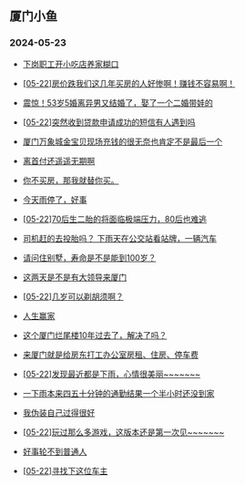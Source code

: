 ## 厦门小鱼 
### 2024-05-23

+ [下岗职工开小吃店养家糊口](http://bbs.xmfish.com/read-htm-tid-18194021.html)

+ [[05-22]房价跌我们这几年买房的人好惨啊！赚钱不容易啊！](http://bbs.xmfish.com/read-htm-tid-18194135.html)

+ [震惊！53岁5婚离异男又结婚了，娶了一个二婚带娃的](http://bbs.xmfish.com/read-htm-tid-18193943.html)

+ [[05-22]突然收到贷款申请成功的短信有人遇到吗](http://bbs.xmfish.com/read-htm-tid-18193955.html)

+ [厦门万象城金宝贝现场充钱的很无奈也肯定不是最后一个](http://bbs.xmfish.com/read-htm-tid-18193914.html)

+ [离首付还遥遥无期啊](http://bbs.xmfish.com/read-htm-tid-18194074.html)

+ [你不买房，那我就替你买。](http://bbs.xmfish.com/read-htm-tid-18194059.html)

+ [今天雨停了，好事](http://bbs.xmfish.com/read-htm-tid-18193920.html)

+ [[05-22]70后生二胎的将面临极端压力，80后也难逃](http://bbs.xmfish.com/read-htm-tid-18194070.html)

+ [司机赶的去投胎吗？
下雨天在公交站看站牌，一辆汽车](http://bbs.xmfish.com/read-htm-tid-18194157.html)

+ [请问住别墅，寿命是不是能到100岁？](http://bbs.xmfish.com/read-htm-tid-18194030.html)

+ [这两天是不是有大领导来厦门](http://bbs.xmfish.com/read-htm-tid-18194031.html)

+ [[05-22]几岁可以剃胡须啊？](http://bbs.xmfish.com/read-htm-tid-18194122.html)

+ [人生赢家](http://bbs.xmfish.com/read-htm-tid-18194087.html)

+ [这个厦门烂尾楼10年过去了，解决了吗？](http://bbs.xmfish.com/read-htm-tid-18194268.html)

+ [来厦门就是给房东打工办公室房租、住房、停车费](http://bbs.xmfish.com/read-htm-tid-18194243.html)

+ [[05-22]发现最近都是下雨，心情很美丽~~~~~~~](http://bbs.xmfish.com/read-htm-tid-18194046.html)

+ [一下雨本来四五十分钟的通勤结果一个半小时还没到家](http://bbs.xmfish.com/read-htm-tid-18194265.html)

+ [我伪装自己过得很好](http://bbs.xmfish.com/read-htm-tid-18194283.html)

+ [[05-22]玩过那么多游戏，这版本还是第一次见~~~~~~~](http://bbs.xmfish.com/read-htm-tid-18194148.html)

+ [好事轮不到普通人](http://bbs.xmfish.com/read-htm-tid-18194112.html)

+ [[05-22]寻找下这位车主](http://bbs.xmfish.com/read-htm-tid-18194296.html)

